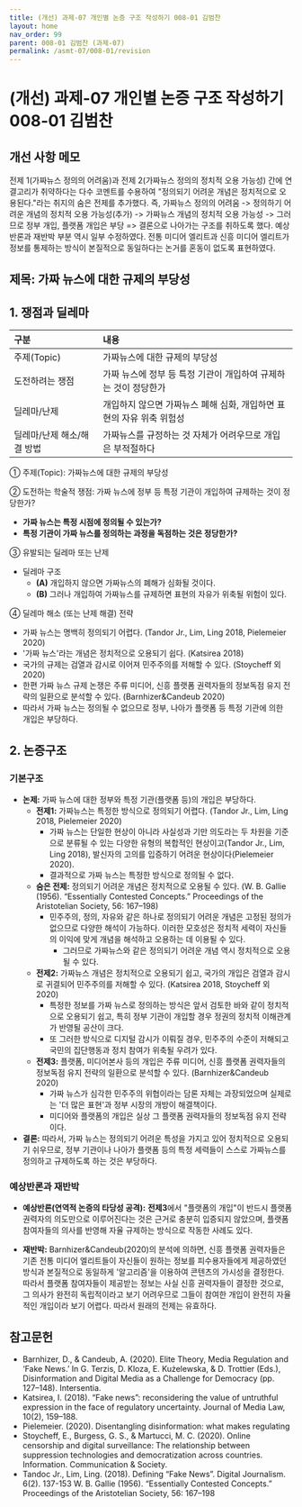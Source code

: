 ```yaml
---
title: (개선) 과제-07 개인별 논증 구조 작성하기 008-01 김범찬
layout: home
nav_order: 99
parent: 008-01 김범찬 (과제-07)
permalink: /asmt-07/008-01/revision
---
```


# (개선) 과제-07 개인별 논증 구조 작성하기 008-01 김범찬 

## 개선 사항 메모

전제 1(가짜뉴스 정의의 어려움)과 전제 2(가짜뉴스 정의의 정치적 오용 가능성) 간에 연결고리가 취약하다는 다수 코멘트를 수용하여 "정의되기 어려운 개념은 정치적으로 오용된다."라는 취지의 숨은 전제를 추가했다.
즉, 가짜뉴스 정의의 어려움 -> 정의하기 어려운 개념의 정치적 오용 가능성(추가) -> 가짜뉴스 개념의 정치적 오용 가능성 -> 그러므로 정부 개입, 플랫폼 개입은 부당 => 결론으로 나아가는 구조를 취하도록 했다.
예상반론과 재반박 부분 역시 일부 수정하였다. 전통 미디어 엘리트과 신흥 미디어 엘리트가 정보를 통제하는 방식이 본질적으로 동일하다는 논거를 혼동이 없도록 표현하였다.

## 제목: 가짜 뉴스에 대한 규제의 부당성  

## 1. 쟁점과 딜레마

| 구분 | 내용 |
|:---|:---|
| 주제(Topic) | 가짜뉴스에 대한 규제의 부당성 |
| 도전하려는 쟁점 | 가짜 뉴스에 정부 등 특정 기관이 개입하여 규제하는 것이 정당한가 |
| 딜레마/난제 | 개입하지 않으면 가짜뉴스 폐해 심화, 개입하면 표현의 자유 위축 위험성 |
| 딜레마/난제 해소/해결 방법 | 가짜뉴스를 규정하는 것 자체가 어려우므로 개입은 부적절하다 |

① 주제(Topic): 가짜뉴스에 대한 규제의 부당성

② 도전하는 학술적 쟁점: 가짜 뉴스에 정부 등 특정 기관이 개입하여 규제하는 것이 정당한가? 

- **가짜 뉴스는 특정 시점에 정의될 수 있는가?**  
- **특정 기관이 가짜 뉴스를 정의하는 과정을 독점하는 것은 정당한가?**  

③ 유발되는 딜레마 또는 난제

- 딜레마 구조
  - **(A)** 개입하지 않으면 가짜뉴스의 폐해가 심화될 것이다.
  - **(B)** 그러나 개입하여 가짜뉴스를 규제하면 표현의 자유가 위축될 위험이 있다.

④ 딜레마 해소 (또는 난제 해결) 전략

- 가짜 뉴스는 명백히 정의되기 어렵다. (Tandor Jr., Lim, Ling 2018, Pielemeier 2020)
- '가짜 뉴스'라는 개념은 정치적으로 오용되기 쉽다. (Katsirea 2018)
- 국가의 규제는 검열과 감시로 이어져 민주주의를 저해할 수 있다. (Stoycheff 외 2020)
- 한편 가짜 뉴스 규제 논쟁은 주류 미디어, 신흥 플랫폼 권력자들의 정보독점 유지 전략의 일환으로 분석할 수 있다. (Barnhizer&Candeub 2020)
- 따라서 가짜 뉴스는 정의될 수 없으므로 정부, 나아가 플랫폼 등 특정 기관에 의한 개입은 부당하다.

## 2. 논증구조

### 기본구조

- **논제:** 가짜 뉴스에 대한 정부와 특정 기관(플랫폼 등)의 개입은 부당하다.
  - **전제1:** 가짜뉴스는 특정한 방식으로 정의되기 어렵다. (Tandor Jr., Lim, Ling 2018, Pielemeier 2020)
    - 가짜 뉴스는 단일한 현상이 아니라 사실성과 기만 의도라는 두 차원을 기준으로 분류될 수 있는 다양한 유형의 복합적인 현상이고(Tandor Jr., Lim, Ling 2018), 발신자의 고의를 입증하기 어려운 현상이다(Pielemeier 2020).
	- 결과적으로 가짜 뉴스는 특정한 방식으로 정의될 수 없다.
  - **숨은 전제:** 정의되기 어려운 개념은 정치적으로 오용될 수 있다. (W. B. Gallie (1956). “Essentially Contested Concepts.” Proceedings of the Aristotelian Society, 56: 167–198)
    - 민주주의, 정의, 자유와 같은 하나로 정의되기 어려운 개념은 고정된 정의가 없으므로 다양한 해석이 가능하다. 이러한 모호성은 정치적 세력이 자신들의 이익에 맞게 개념을 해석하고 오용하는 데 이용될 수 있다.
      - 그러므로 가짜뉴스와 같은 정의되기 어려운 개념 역시 정치적으로 오용될 수 있다.
  - **전제2:** 가짜뉴스 개념은 정치적으로 오용되기 쉽고, 국가의 개입은 검열과 감시로 귀결되어 민주주의를 저해할 수 있다. (Katsirea 2018, Stoycheff 외 2020)
    - 특정한 정보를 가짜 뉴스로 정의하는 방식은 앞서 검토한 바와 같이 정치적으로 오용되기 쉽고, 특히 정부 기관이 개입할 경우 정권의 정치적 이해관계가 반영될 공산이 크다.
    - 또 그러한 방식으로 디지털 감시가 이뤄질 경우, 민주주의 수준이 저해되고 국민의 집단행동과 정치 참여가 위축될 우려가 있다.
  - **전제3:** 플랫폼, 미디어본사 등의 개입은 주류 미디어, 신흥 플랫폼 권력자들의 정보독점 유지 전략의 일환으로 분석할 수 있다. (Barnhizer&Candeub 2020)
      - 가짜 뉴스가 심각한 민주주의 위협이라는 담론 자체는 과장되었으며 실제로는 '더 많은 표현'과 정부 시장의 개방이 해결책이다.
      - 미디어와 플랫폼의 개입은 실상 그 플랫폼 권력자들의 정보독점 유지 전략이다.
- **결론:** 따라서, 가짜 뉴스는 정의되기 어려운 특성을 가지고 있어 정치적으로 오용되기 쉬우므로, 정부 기관이나 나아가 플랫폼 등의 특정 세력들이 스스로 가짜뉴스를 정의하고 규제하도록 하는 것은 부당하다.

### 예상반론과 재반박

- **예상반론(연역적 논증의 타당성 공격):** **전제3**에서 "플랫폼의 개입"이 반드시 플랫폼 권력자의 의도만으로 이루어진다는 것은 근거로 충분히 입증되지 않았으며, 플랫폼 참여자들의 의사를 반영해 자율 규제하는 방식으로 작동한 사례도 있다.

- **재반박:** Barnhizer&Candeub(2020)의 분석에 의하면, 신흥 플랫폼 권력자들은 기존 전통 미디어 엘리트들이 자신들이 원하는 정보를 피수용자들에게 제공하였던 방식과 본질적으로 동일하게 '알고리즘'을 이용하여 콘텐츠의 가시성을 결정한다. 따라서 플랫폼 참여자들이 제공받는 정보는 사실 신흥 권력자들이 결정한 것으로, 그 의사가 완전히 독립적이라고 보기 어려우므로 그들이 참여한 개입이 완전히 자율적인 개입이라 보기 어렵다. 따라서 원래의 전제는 유효하다.

## 참고문헌

- Barnhizer, D., & Candeub, A. (2020). Elite Theory, Media Regulation and ‘Fake News.’ In G. Terzis, D. Kloza, E. Kużelewska, & D. Trottier (Eds.), Disinformation and Digital Media as a Challenge for Democracy (pp. 127–148). Intersentia.
- Katsirea, I. (2018). “Fake news”: reconsidering the value of untruthful expression in the face of regulatory uncertainty. Journal of Media Law, 10(2), 159–188.
- Pielemeier. (2020). Disentangling disinformation: what makes regulating
- Stoycheff, E., Burgess, G. S., & Martucci, M. C. (2020). Online censorship and digital surveillance: The relationship between suppression technologies and democratization across countries. Information. Communication & Society.
- Tandoc Jr., Lim, Ling. (2018). Defining “Fake News”. Digital Journalism. 6(2). 137-153
W. B. Gallie (1956). “Essentially Contested Concepts.” Proceedings of the Aristotelian Society, 56: 167–198